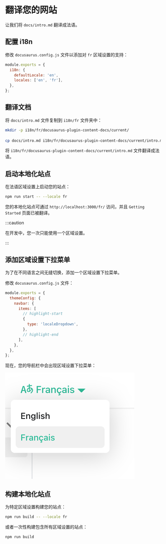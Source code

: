 # 翻译您的网站

让我们将 `docs/intro.md` 翻译成法语。

## 配置 i18n

修改 `docusaurus.config.js` 文件以添加对 `fr` 区域设置的支持：

```js title="docusaurus.config.js"
module.exports = {
  i18n: {
    defaultLocale: 'en',
    locales: ['en', 'fr'],
  },
};
```

## 翻译文档

将 `docs/intro.md` 文件复制到 `i18n/fr` 文件夹中：

```bash
mkdir -p i18n/fr/docusaurus-plugin-content-docs/current/

cp docs/intro.md i18n/fr/docusaurus-plugin-content-docs/current/intro.md
```

将 `i18n/fr/docusaurus-plugin-content-docs/current/intro.md` 文件翻译成法语。

## 启动本地化站点

在法语区域设置上启动您的站点：

```bash
npm run start -- --locale fr
```

您的本地化站点可通过 `http://localhost:3000/fr/` 访问，并且 `Getting Started` 页面已被翻译。

:::caution

在开发中，您一次只能使用一个区域设置。

:::

## 添加区域设置下拉菜单

为了在不同语言之间无缝切换，添加一个区域设置下拉菜单。

修改 `docusaurus.config.js` 文件：

```js title="docusaurus.config.js"
module.exports = {
  themeConfig: {
    navbar: {
      items: [
        // highlight-start
        {
          type: 'localeDropdown',
        },
        // highlight-end
      ],
    },
  },
};
```

现在，您的导航栏中会出现区域设置下拉菜单：

![Locale Dropdown](/img/tutorial/localeDropdown.png)

## 构建本地化站点

为特定区域设置构建您的站点：

```bash
npm run build -- --locale fr
```

或者一次性构建包含所有区域设置的站点：

```bash
npm run build
```
